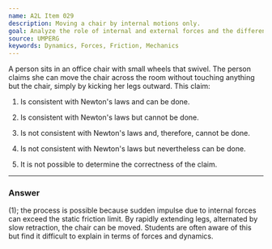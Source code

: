 ```yaml
---
name: A2L Item 029
description: Moving a chair by internal motions only.
goal: Analyze the role of internal and external forces and the difference between static and kinetic friction.
source: UMPERG
keywords: Dynamics, Forces, Friction, Mechanics
---
```


A person sits in an office chair with small wheels that swivel. The
person claims she can move the chair across the room without touching
anything but the chair, simply by kicking her legs outward. This claim:

1. Is consistent with Newton's laws and can be done.

2. Is consistent with Newton's laws but cannot be done.

3. Is not consistent with Newton's laws and, therefore, cannot be done.

4. Is not consistent with Newton's laws but nevertheless can be done.

5. It is not possible to determine the correctness of the claim.

<hr/>

### Answer

(1); the process is possible because sudden impulse due to internal
forces can exceed the static friction limit. By rapidly extending legs,
alternated by slow retraction, the chair can be moved. Students are
often aware of this but find it difficult to explain in terms of forces
and dynamics.

